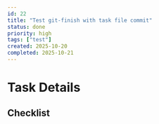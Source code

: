 ```yaml
---
id: 22
title: "Test git-finish with task file commit"
status: done
priority: high
tags: ["test"]
created: 2025-10-20
completed: 2025-10-21
---
```


# Task Details

## Checklist
